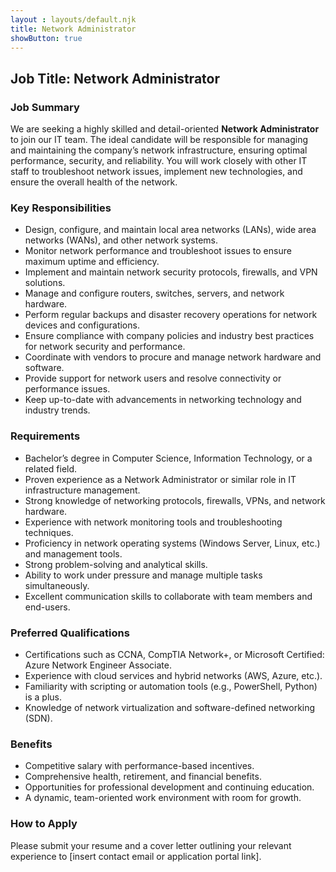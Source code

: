 ```yaml
---
layout : layouts/default.njk
title: Network Administrator
showButton: true
---
```


## Job Title: Network Administrator  

### Job Summary  
We are seeking a highly skilled and detail-oriented **Network Administrator** to join our IT team. The ideal candidate will be responsible for managing and maintaining the company’s network infrastructure, ensuring optimal performance, security, and reliability. You will work closely with other IT staff to troubleshoot network issues, implement new technologies, and ensure the overall health of the network.

### Key Responsibilities  

- Design, configure, and maintain local area networks (LANs), wide area networks (WANs), and other network systems.  
- Monitor network performance and troubleshoot issues to ensure maximum uptime and efficiency.  
- Implement and maintain network security protocols, firewalls, and VPN solutions.  
- Manage and configure routers, switches, servers, and network hardware.  
- Perform regular backups and disaster recovery operations for network devices and configurations.  
- Ensure compliance with company policies and industry best practices for network security and performance.  
- Coordinate with vendors to procure and manage network hardware and software.  
- Provide support for network users and resolve connectivity or performance issues.  
- Keep up-to-date with advancements in networking technology and industry trends.  

### Requirements  

- Bachelor’s degree in Computer Science, Information Technology, or a related field.  
- Proven experience as a Network Administrator or similar role in IT infrastructure management.  
- Strong knowledge of networking protocols, firewalls, VPNs, and network hardware.  
- Experience with network monitoring tools and troubleshooting techniques.  
- Proficiency in network operating systems (Windows Server, Linux, etc.) and management tools.  
- Strong problem-solving and analytical skills.  
- Ability to work under pressure and manage multiple tasks simultaneously.  
- Excellent communication skills to collaborate with team members and end-users.  

### Preferred Qualifications  

- Certifications such as CCNA, CompTIA Network+, or Microsoft Certified: Azure Network Engineer Associate.  
- Experience with cloud services and hybrid networks (AWS, Azure, etc.).  
- Familiarity with scripting or automation tools (e.g., PowerShell, Python) is a plus.  
- Knowledge of network virtualization and software-defined networking (SDN).  

### Benefits  

- Competitive salary with performance-based incentives.  
- Comprehensive health, retirement, and financial benefits.  
- Opportunities for professional development and continuing education.  
- A dynamic, team-oriented work environment with room for growth.  

### How to Apply  
Please submit your resume and a cover letter outlining your relevant experience to [insert contact email or application portal link].
